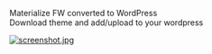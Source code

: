 
Materialize FW converted to WordPress<br />
Download theme and add/upload to your wordpress<br />

[![screenshot.jpg](https://s13.postimg.org/f5nkfucuf/screenshot.jpg)](https://postimg.org/image/5l3xsynib/)
